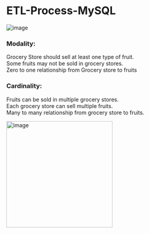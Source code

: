 # ETL-Process-MySQL
![image](https://github.com/Divyasakhare07/ETL-Process-MySQL/assets/143021718/7ac53165-2f91-42fb-a87e-7d40103697af)

### **Modality**:
Grocery Store should sell at least one type of fruit.  
Some fruits may not be sold in grocery stores.  
Zero to one relationship from Grocery store to fruits

### **Cardinality**:
Fruits can be sold in multiple grocery stores.  
Each grocery store can sell multiple fruits.  
Many to many relationship from grocery store to fruits.  

<img width="277" alt="image" src="https://github.com/Divyasakhare07/ETL-Process-MySQL/assets/143021718/3f84fc43-f01b-42f4-82cc-a365df38db3f">



